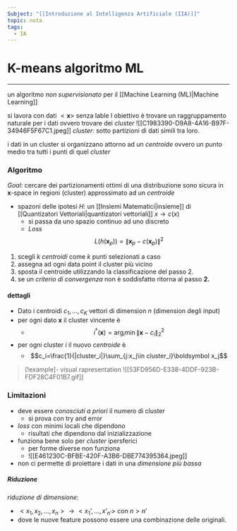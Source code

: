 ```yaml
---
Subject: "[[Introduzione al Intelligenza Artificiale (IIA)]]"
topic: nota
tags:
  - IA
---
```

# K-means algoritmo ML
---
un algoritmo _non supervisionato_ per il [[Machine Learning (ML)|Machine Learning]]

si lavora con dati $<\boldsymbol x>$ senza lable
l obiettivo è trovare un raggruppamento naturale per i dati ovvero trovare dei _cluster_
![[C1983390-D9A8-4A16-B97F-34946F5F67C1.jpeg]]
_cluster_: sotto partizioni di dati simili tra loro.

i dati in un cluster si organizzano attorno ad un _centroide_ ovvero un punto medio tra tutti i punti di quel _cluster_


### Algoritmo
_Goal_: cercare dei partizionamenti ottimi di una distribuzione sono sicura in $\boldsymbol x$-space in regioni (cluster)  approssimato ad un _centroide_
- spazoni delle ipotesi $H$: un [[Insiemi Matematici|insieme]] di [[Quantizatori Vettoriali|quantizatori vettoriali]]  $x \rightarrow c(x)$ 
	- si passa da uno spazio continuo ad uno discreto
	- _Loss_$$L(h(\boldsymbol x_p))=\|\boldsymbol x_p-c(\boldsymbol x_p)\|^2$$
1. scegli $k$ _centroidi_ come $k$ punti selezionati a caso
2.  assegna ad ogni data point il cluster più vicino
3. sposta il centroide utilizzando la classificazione del passo 2.
4. se un _criterio di convergenza_ non è soddisfatto ritorna al passo __2.__


#### dettagli
- Dato i centroidi $c_1,\dots,c_K$ vettori di dimension $n$ (dimension degli input)
- per ogni dato $\boldsymbol x$ il cluster vincente è
	- $$i^*(\boldsymbol x)= \arg_i \min \|\boldsymbol x -c_i\|^2_2$$
- per ogni cluster $i$ il nuovo _centroide_ è
	- $$c_i=\frac{1}{|cluster_i|}\sum_{j:x_j\in cluster_i}\boldsymbol x_j$$
>[!example]- visual rapresentation 
>![[53FD956D-E338-4DDF-923B-FDF28C4F01B7.gif]]


### Limitazioni
- deve essere _conosciuti a priori_ il numero di cluster
	- si prova con try and error
- _loss_ con minimi locali che dipendono
	- risultati che dipendono dal inizializzazione
- funziona bene solo per _cluster_ ipersferici
	- per forme diverse non funziona 
	- ![[E461230C-BFBE-420F-A3B6-DBE774395364.jpeg]]
- non ci permette di proiettare i dati in una _dimensione più bassa_

##### Riduzione 
_riduzione di dimensione_: 
- $<x_1,x_2,\dots,x_n> \rightarrow <x_1’,\dots,x’_{n’}>$ con $n>n’$
- dove le nuove feature possono essere una combinazione delle originali.

